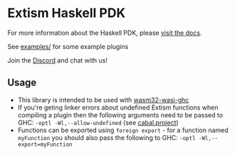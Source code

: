 # Extism Haskell PDK

For more information about the Haskell PDK, please [visit the docs](https://extism.org/docs/write-a-plugin/haskell-pdk).

See [examples/](https://github.com/extism/haskell-pdk/tree/main/examples) for some example plugins

Join the [Discord](https://discord.gg/cx3usBCWnc) and chat with us!

## Usage

- This library is intended to be used with [wasm32-wasi-ghc](https://gitlab.haskell.org/ghc/ghc-wasm-meta)
- If you're geting linker errors about undefined Extism functions when compiling a plugin then the following 
  arguments need to be passed to GHC: `-optl -Wl,--allow-undefined`
  (see [cabal.project](https://github.com/extism/haskell-pdk/tree/main/cabal.project))
- Functions can be exported using `foreign export` - for a function named `myFunction` you should also pass the
  following to GHC: `-optl -Wl,--export=myFunction`
